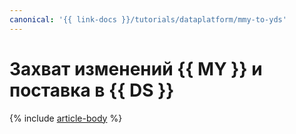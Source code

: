 ```yaml
---
canonical: '{{ link-docs }}/tutorials/dataplatform/mmy-to-yds'
---
```


# Захват изменений {{ MY }} и поставка в {{ DS }}

{% include [article-body](../../_tutorials/dataplatform/datatransfer/mmy-to-yds.md) %}